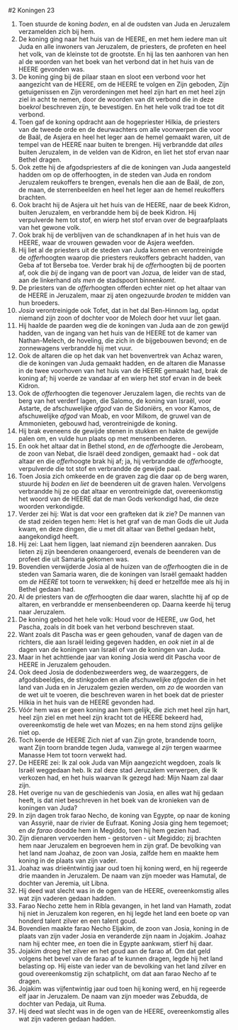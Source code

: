 #2 Koningen 23
1. Toen stuurde de koning *boden*, en al de oudsten van Juda en Jeruzalem verzamelden zich bij hem.
2. De koning ging naar het huis van de HEERE, en met hem iedere man uit Juda en alle inwoners van Jeruzalem, de priesters, de profeten en heel het volk, van de kleinste tot de grootste. En hij las ten aanhoren van hen al de woorden van het boek van het verbond dat in het huis van de HEERE gevonden was.
3. De koning ging bij de pilaar staan en sloot een verbond voor het aangezicht van de HEERE, om de HEERE te volgen en Zijn geboden, Zijn getuigenissen en Zijn verordeningen met heel zijn hart en met heel zijn ziel in acht te nemen, door de woorden van dit verbond die in deze boek*rol* beschreven zijn, te bevestigen. En het hele volk trad toe tot dit verbond.
4. Toen gaf de koning opdracht aan de hogepriester Hilkia, de priesters van de tweede orde en de deurwachters om alle voorwerpen die voor de Baäl, de Asjera en heel het leger aan de hemel gemaakt waren, uit de tempel van de HEERE naar buiten te brengen. Hij verbrandde dat *alles* buiten Jeruzalem, in de velden van de Kidron, en liet het stof ervan naar Bethel dragen.
5. Ook zette hij de afgodspriesters af die de koningen van Juda aangesteld hadden om op de offerhoogten, in de steden van Juda en rondom Jeruzalem reukoffers te brengen, evenals hen die aan de Baäl, de zon, de maan, de sterrenbeelden en heel het leger aan de hemel reukoffers brachten.
6. Ook bracht hij de Asjera uit het huis van de HEERE, naar de beek Kidron, buiten Jeruzalem, en verbrandde hem bij de beek Kidron. Hij verpulverde hem tot stof, en wierp het stof ervan over de begraafplaats van het gewone volk.
7. Ook brak hij de verblijven van de schandknapen af in het huis van de HEERE, waar de vrouwen gewaden voor de Asjera weefden.
8. Hij liet al de priesters uit de steden van Juda komen en verontreinigde de *offer*hoogten waarop die priesters reukoffers gebracht hadden, van Geba af tot Berseba toe. Verder brak hij de *offer*hoogten bij de poorten af, ook die *bij* de ingang van de poort van Jozua, de leider van de stad, aan de linkerhand *als men* de stadspoort binnen*komt*.
9. De priesters van de *offer*hoogten offerden echter niet op het altaar van de HEERE in Jeruzalem, maar zij aten ongezuurde *broden* te midden van hun broeders.
10. *Josia* verontreinigde ook Tofet, dat in het dal Ben-Hinnom lag, opdat niemand zijn zoon of dochter voor de Molech door het vuur liet gaan.
11. Hij haalde de paarden weg die de koningen van Juda aan de zon gewijd hadden, van de ingang van het huis van de HEERE tot de kamer van Nathan-Melech, de hoveling, die zich in de bijgebouwen bevond; en de zonnewagens verbrandde hij met vuur.
12. Ook de altaren die op het dak van het bovenvertrek van Achaz waren, die de koningen van Juda gemaakt hadden, en de altaren die Manasse in de twee voorhoven van het huis van de HEERE gemaakt had, brak de koning af; hij voerde ze vandaar af en wierp het stof ervan in de beek Kidron.
13. Ook de *offer*hoogten die tegenover Jeruzalem lagen, die rechts van de berg van het verderf lagen, die Salomo, de koning van Israël, voor Astarte, de afschuwelijke *afgod* van de Sidoniërs, en voor Kamos, de afschuwelijke *afgod* van Moab, en voor Milkom, de gruwel van de Ammonieten, gebouwd had, verontreinigde de koning.
14. Hij brak eveneens de gewijde stenen in stukken en hakte de gewijde palen om, en vulde hun plaats op met mensenbeenderen.
15. En ook het altaar dat in Bethel stond, *en* de *offer*hoogte die Jerobeam, de zoon van Nebat, die Israël deed zondigen, gemaakt had - ook dat altaar en die *offer*hoogte brak hij af; ja, hij verbrandde de *offer*hoogte, verpulverde die tot stof en verbrandde de gewijde paal.
16. Toen Josia zich omkeerde en de graven zag die daar op de berg waren, stuurde hij *boden* en *liet* de beenderen uit de graven halen. Vervolgens verbrandde hij ze op dat altaar en verontreinigde dat, overeenkomstig het woord van de HEERE dat de man Gods verkondigd had, die deze woorden verkondigde.
17. Verder zei hij: Wat is dat voor een grafteken dat ik zie? De mannen van de stad zeiden tegen hem: Het is het graf van de man Gods die uit Juda kwam, en deze dingen, die u met dit altaar van Bethel gedaan hebt, aangekondigd heeft.
18. Hij zei: Laat hem liggen, laat niemand zijn beenderen aanraken. Dus lieten zij zijn beenderen onaangeroerd, evenals de beenderen van de profeet die uit Samaria gekomen was.
19. Bovendien verwijderde Josia al de huizen van de *offer*hoogten die in de steden van Samaria waren, die de koningen van Israël gemaakt hadden om *de HEERE* tot toorn te verwekken; hij deed er hetzelfde mee als hij in Bethel gedaan had.
20. Al de priesters van de *offer*hoogten die daar waren, slachtte hij af op de altaren, en verbrandde er mensenbeenderen op. Daarna keerde hij terug naar Jeruzalem.
21. De koning gebood het hele volk: Houd voor de HEERE, uw God, het Pascha, zoals in dit boek van het verbond beschreven staat.
22. Want zoals dit Pascha was er geen gehouden, vanaf de dagen van de richters, die aan Israël leiding gegeven hadden, en *ook* niet *in* al de dagen van de koningen van Israël of van de koningen van Juda.
23. Maar in het achttiende jaar van koning Josia werd dit Pascha voor de HEERE in Jeruzalem gehouden.
24. Ook deed Josia de dodenbezweerders weg, de waarzeggers, de afgodsbeeldjes, de stinkgoden en alle afschuwelijke *afgoden* die in het land van Juda en in Jeruzalem gezien werden, om *zo* de woorden van de wet uit te voeren, die beschreven waren in het boek dat de priester Hilkia in het huis van de HEERE gevonden had.
25. Vóór hem was er geen koning aan hem gelijk, die zich met heel zijn hart, heel zijn ziel en met heel zijn kracht tot de HEERE bekeerd had, overeenkomstig de hele wet van Mozes; en na hem stond zijns gelijke niet op.
26. Toch keerde de HEERE Zich niet af van Zijn grote, brandende toorn, want Zijn toorn brandde tegen Juda, vanwege al *zijn* tergen waarmee Manasse Hem tot toorn verwekt had.
27. De HEERE zei: Ik zal ook Juda van Mijn aangezicht wegdoen, zoals Ik Israël weggedaan heb. Ik zal deze stad Jeruzalem verwerpen, die Ik verkozen had, en het huis waarvan Ik gezegd had: Mijn Naam zal daar zijn.
28. Het overige nu van de geschiedenis van Josia, en alles wat hij gedaan heeft, is dat niet beschreven in het boek van de kronieken van de koningen van Juda?
29. In zijn dagen trok farao Necho, de koning van Egypte, op naar de koning van Assyrië, naar de rivier de Eufraat. Koning Josia ging hem tegemoet; en *de farao* doodde hem in Megiddo, toen hij hem gezien had.
30. Zijn dienaren vervoerden hem - gestorven - uit Megiddo; zij brachten hem naar Jeruzalem en begroeven hem in zijn graf. De bevolking van het land nam Joahaz, de zoon van Josia, zalfde hem en maakte hem koning in de plaats van zijn vader.
31. Joahaz was drieëntwintig jaar oud toen hij koning werd, en hij regeerde drie maanden in Jeruzalem. De naam van zijn moeder was Hamutal, de dochter van Jeremia, uit Libna.
32. Hij deed wat slecht was in de ogen van de HEERE, overeenkomstig alles wat zijn vaderen gedaan hadden.
33. Farao Necho zette hem in Ribla gevangen, in het land van Hamath, zodat hij niet in Jeruzalem kon regeren, en hij legde het land een boete op van honderd talent zilver en een talent goud.
34. Bovendien maakte farao Necho Eljakim, de zoon van Josia, koning in de plaats van zijn vader Josia en veranderde zijn naam in Jojakim. Joahaz nam hij echter mee, *en* toen die in Egypte aankwam, stierf hij daar.
35. Jojakim droeg het zilver en het goud aan de farao af. Om dat geld volgens het bevel van de farao af te kunnen dragen, legde hij het land belasting op. Hij eiste van ieder van de bevolking van het land zilver en goud overeenkomstig zijn schatplicht, om dat aan farao Necho af te dragen.
36. Jojakim was vijfentwintig jaar oud toen hij koning werd, en hij regeerde elf jaar in Jeruzalem. De naam van zijn moeder was Zebudda, de dochter van Pedaja, uit Ruma.
37. Hij deed wat slecht was in de ogen van de HEERE, overeenkomstig alles wat zijn vaderen gedaan hadden.
